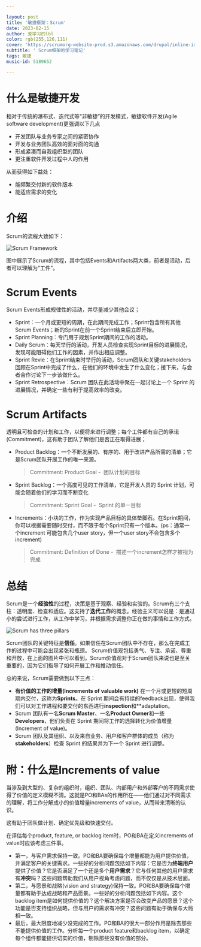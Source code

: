 ```yaml
---

layout: post
title: '敏捷框架：Scrum'
date: 2023-02-15
author: 爱学习的lbl
color: rgb(255,126,111)
cover: 'https://scrumorg-website-prod.s3.amazonaws.com/drupal/inline-images/2023-02/screenshot_2023-02-14_at_8.36.08_am.png'
subtitle: ' Scrum框架的学习笔记'
tags: 敏捷
music-id: 5189652

---
```

# 什么是敏捷开发

相对于传统的瀑布式、迭代式等“非敏捷”的开发模式，敏捷软件开发(Agile software development)更强调以下几点
- 开发团队与业务专家之间的紧密协作
- 开发与业务团队高效的面对面的沟通
- 形成紧凑而自我组织型的团队
- 更注重软件开发过程中人的作用

从而获得如下益处：
- 能频繁交付新的软件版本
- 能适应需求的变化

# 介绍

Scrum的流程大致如下：

![Scrum Framework](https://scrumorg-website-prod.s3.amazonaws.com/drupal/inline-images/2021-01/screen_shot_2021-01-10_at_9.14.17_am.png)

图中展示了Scrum的流程，其中包括Events和Artifacts两大类，前者是活动，后者可以理解为“工件”。

# Scrum Events

Scrum Events形成规律性的活动，并尽量减少其他会议；

- Sprint：一个月或更短的周期，在此期间完成工作；Sprint包含所有其他Scrum Events；新的Sprint在前一个Sprint结束后立即开始。
- Sprint Planning：专门用于规划Sprint期间的工作的活动。
- Daily Scrum：每天举行的活动，开发人员检查实现Sprint目标的进展情况，发现可能阻碍他们工作的因素，并作出相应调整。
- Sprint Revie：在Sprint结束时举行的活动，Scrum团队和关键stakeholders回顾在Sprint中完成了什么，在他们的环境中发生了什么变化；接下来，与会者合作讨论下一步该做什么。
- Sprint Retrospective：Scrum 团队在此活动中聚在一起讨论上一个 Sprint 的进展情况，并确定一些有利于提高效率的改变。

# Scrum Artifacts
透明且可检查的计划和工作，以便将来进行调整；每个工件都有自己的承诺(Commitment)，这有助于团队了解他们是否正在取得进展；

- Product Backlog：一个不断发展的、有序的、用于改进产品所需的清单；它是Scrum团队开展工作的唯一来源。
	> Commitment: Product Goal -  团队计划的目标
- Sprint Backlog：一个高度可见的工作清单，它是开发人员的 Sprint 计划，可能会随着他们的学习而不断变化
	> Commitment: Sprint Goal -  Sprint 的单一目标
- Increments：小块的工作，作为实现产品目标的具体垫脚石。在Sprint期间，你可以根据需要随时交付，而不限于每个Sprint只有一个版本。(ps：通常一个increment 可能包含几个user story，但一个user story不会包含多个increment)
	> Commitment: Definition of Done -  描述一个increment怎样才被视为完成

# 总结

Scrum是一个**经验性**的过程，决策是基于观察、经验和实验的。Scrum有三个支柱：透明度、检查和适应。这支持了**迭代工作**的概念。经验主义可以说是：是通过小的尝试进行工作，从工作中学习，并根据需求调整你正在做的事情和工作方式。

![Scrum has three pillars](https://s3.amazonaws.com/static.scrum.org/web/Scrum+Values.png)

Scrum团队的关键特征是**信任**。如果信任在Scrum团队中不存在，那么在完成工作的过程中可能会出现紧张和瓶颈。
Scrum价值观包括勇气、专注、承诺、尊重和开放，在上面的图片中可以看到。Scrum价值观对于Scrum团队来说也是至关重要的，因为它们指导了如何开展工作和推动信任。

总的来说，Scrum需要做到以下三点：

-   **有价值的工作的增量(Increments of valuable work)** 在一个月或更短的短周期内交付，这称为**Sprints**。在 Sprint 期间会有持续的feedback出现，使得我们可以对工作进程和要交付的东西进行**inspection**和**adaptation。
-   Scrum 团队有一名**Scrum Master**、一名**Product Owner**和一些**Developers**，他们负责在 Sprint 期间将工作的选择转化为价值增量(Increment of value)。
-   Scrum 团队及其组织、以及来自业务、用户和客户群体的成员（称为**stakeholders**）检查 Sprint 的结果并为下一个 Sprint 进行调整。


# 附：什么是**Increments of value**

当涉及到大型的、复杂的组织时，组织、团队、内部用户和外部客户的不同需求使得了价值的定义模糊不清。这就是PO和BAs的作用所在——他们通过对不同需求的理解，将工作分解成小的价值增量increments of value，从而带来清晰的认识。

这有助于团队做计划、确定优先级和快速交付。

在评估每个product, feature, or backlog item时，PO和BA在定义increments of value时应该考虑三件事。

- 第一，与客户需求保持一致。PO和BA要确保每个增量都能为用户提供价值，并满足客户的关键需求。一些好的分析问题包括如下内容：它是否为**终端用户**提供了价值？它是否满足了一个还是多个**用户需求**？它与任何其他的用户需求有**冲突**吗？这些问题帮助我们从用户视角考虑问题，而不仅仅是从技术层面。
- 第二，与愿景和战略(vision and strategy)保持一致。PO和BA要确保每个增量都有助于达成战略和产品愿景。一些好的分析问题包括如下内容。这个backlog item是如何提供价值的？这个解决方案是否会改变产品的愿景？这个功能是否支持组织战略，但与用户的需求有冲突？这些问题有助于确保与大局相一致。
- 最后，最大限度地减少没完成的工作。PO和BA的很大一部分作用是除去那些不能提供价值的工作。分析每一个product feature和backlog item，以确定每个组件都能提供切实的价值，剔除那些没有价值的部分。
